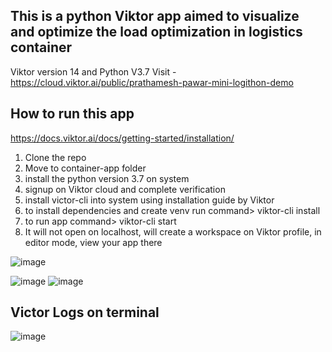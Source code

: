 ## This is a python Viktor app aimed to visualize and optimize the load optimization in logistics container
Viktor version 14 and Python V3.7
Visit  - https://cloud.viktor.ai/public/prathamesh-pawar-mini-logithon-demo

## How to run this app


https://docs.viktor.ai/docs/getting-started/installation/
1. Clone the repo
2. Move to container-app folder
3. install the python version 3.7 on system
4. signup on Viktor cloud and complete verification
5. install victor-cli into system using installation guide by Viktor
6. to install dependencies and create venv run command> viktor-cli install
7. to run app command> viktor-cli start
8. It will not open on localhost, will create a workspace on Viktor profile, in editor mode, view your app there

![image](https://github.com/PrathameshPawar119/load-optimization-miniLogithon/assets/104665278/8f01a26d-8810-41e2-98b4-9de22a1ed9d3)

![image](https://github.com/PrathameshPawar119/load-optimization-miniLogithon/assets/104665278/13479d5f-6b78-4055-897e-99c09a0cb7e7)
![image](https://github.com/PrathameshPawar119/load-optimization-miniLogithon/assets/104665278/3fd9e6a6-3f51-4962-bc49-41347f344fa1)


## Victor Logs on terminal
![image](https://github.com/PrathameshPawar119/load-optimization-miniLogithon/assets/104665278/7c63be21-6bbb-401d-a769-8c47cd4cd678)
